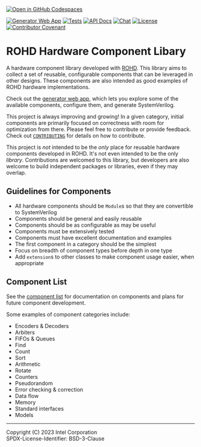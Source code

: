 [![Open in GitHub Codespaces](https://github.com/codespaces/badge.svg)](https://github.com/codespaces/new?hide_repo_select=true&ref=main&repo=621521356)

[![Generator Web App](https://img.shields.io/badge/Generator_Web_App-live-brightgreen)](https://intel.github.io/rohd-hcl/confapp/)
[![Tests](https://github.com/intel/rohd-hcl/actions/workflows/general.yml/badge.svg?event=push)](https://github.com/intel/rohd-hcl/actions/workflows/general.yml)
[![API Docs](https://img.shields.io/badge/API%20Docs-generated-success)](https://intel.github.io/rohd-hcl/rohd_hcl/rohd_hcl-library.html)
[![Chat](https://img.shields.io/discord/1001179329411166267?label=Chat)](https://discord.gg/jubxF84yGw)
[![License](https://img.shields.io/badge/License-BSD--3-blue)](https://github.com/intel/rohd-hcl/blob/main/LICENSE)
[![Contributor Covenant](https://img.shields.io/badge/Contributor%20Covenant-2.1-4baaaa.svg)](https://github.com/intel/rohd-hcl/blob/main/CODE_OF_CONDUCT.md)

# ROHD Hardware Component Libary

A hardware component library developed with [ROHD](https://github.com/intel/rohd). This library aims to collect a set of reusable, configurable components that can be leveraged in other designs. These components are also intended as good examples of ROHD hardware implementations.

Check out the [generator web app](https://intel.github.io/rohd-hcl/confapp/), which lets you explore some of the available components, configure them, and generate SystemVerilog.

This project is always improving and growing! In a given category, initial components are primarily focused on correctness with room for optimization from there. Please feel free to contribute or provide feedback. Check out [`CONTRIBUTING`](https://github.com/intel/rohd-hcl/blob/main/CONTRIBUTING.md) for details on how to contribute.

This project is *not* intended to be the *only* place for reusable hardware components developed in ROHD. It's not even intended to be the only *library*. Contributions are welcomed to this library, but developers are also welcome to build independent packages or libraries, even if they may overlap.

## Guidelines for Components

- All hardware components should be `Module`s so that they are convertible to SystemVerilog
- Components should be general and easily reusable
- Components should be as configurable as may be useful
- Components must be extensively tested
- Components must have excellent documentation and examples
- The first component in a category should be the simplest
- Focus on breadth of component types before depth in one type
- Add `extension`s to other classes to make component usage easier, when appropriate

## Component List

See the [component list](https://github.com/intel/rohd-hcl/blob/main/doc/README.md) for documentation on components and plans for future component development.

Some examples of component categories include:

- Encoders & Decoders
- Arbiters
- FIFOs & Queues
- Find
- Count
- Sort
- Arithmetic
- Rotate
- Counters
- Pseudorandom
- Error checking & correction
- Data flow
- Memory
- Standard interfaces
- Models

----------------

Copyright (C) 2023 Intel Corporation  
SPDX-License-Identifier: BSD-3-Clause
